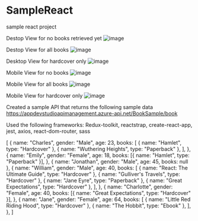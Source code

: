 # SampleReact
sample react project

Destop View for no books retrieved yet
![image](https://github.com/josylmaro/SampleReact/assets/43123872/0c727e03-7d0a-4297-9193-90dd2afcbb0a)

Destop View for all books
![image](https://github.com/josylmaro/SampleReact/assets/43123872/e5f0c619-3383-4f23-a0b0-4d2adcdeef93)

Desktop View for hardcover only
![image](https://github.com/josylmaro/SampleReact/assets/43123872/11a9074c-7963-4ac6-a4a0-767169055db3)


Mobile View for no books
![image](https://github.com/josylmaro/SampleReact/assets/43123872/c39927af-bc62-4fd9-8d0e-961cf5d958f3)

Mobile View for all books
![image](https://github.com/josylmaro/SampleReact/assets/43123872/4d38d159-a74d-4a17-940e-8bf4683dbe9c)

Mobile View for hardcover only
![image](https://github.com/josylmaro/SampleReact/assets/43123872/e35b8a61-abe9-4398-b59e-79dcd9450bac)

Created a sample API that returns the following sample data 
https://appdevstudioapimanagement.azure-api.net/BookSample/book

Used the following frameworks:
Redux-toolkit, reactstrap, create-react-app, jest, axios, react-dom-router, sass

[
  {
    name: "Charles",
    gender: "Male",
    age: 23,
    books: [
      { name: "Hamlet", type: "Hardcover" },
      { name: "Wuthering Heights", type: "Paperback" },
    ],
  },
  {
    name: "Emily",
    gender: "Female",
    age: 18,
    books: [{ name: "Hamlet", type: "Paperback" }],
  },
  { name: "Jonathan", gender: "Male", age: 45, books: null },
  {
    name: "William",
    gender: "Male",
    age: 40,
    books: [
      { name: "React: The Ultimate Guide", type: "Hardcover" },
      { name: "Gulliver's Travels", type: "Hardcover" },
      { name: "Jane Eyre", type: "Paperback" },
      { name: "Great Expectations", type: "Hardcover" },
    ],
  },
  {
    name: "Charlotte",
    gender: "Female",
    age: 40,
    books: [{ name: "Great Expectations", type: "Hardcover" }],
  },
  {
    name: "Jane",
    gender: "Female",
    age: 64,
    books: [
      { name: "Little Red Riding Hood", type: "Hardcover" },
      { name: "The Hobbit", type: "Ebook" },
    ],
  },
]


